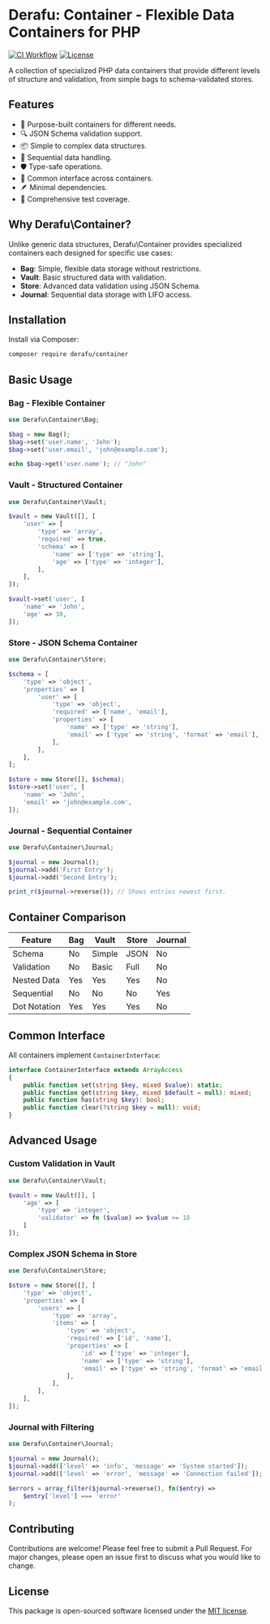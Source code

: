 # Derafu: Container - Flexible Data Containers for PHP

[![CI Workflow](https://github.com/derafu/container/actions/workflows/ci.yml/badge.svg?branch=main&event=push)](https://github.com/derafu/container/actions/workflows/ci.yml?query=branch%3Amain)
[![License](https://img.shields.io/badge/license-MIT-blue.svg)](https://opensource.org/licenses/MIT)

A collection of specialized PHP data containers that provide different levels of structure and validation, from simple bags to schema-validated stores.

## Features

- 🎯 Purpose-built containers for different needs.
- 🔍 JSON Schema validation support.
- 📦 Simple to complex data structures.
- 🔄 Sequential data handling.
- 🛡️ Type-safe operations.
- 🧩 Common interface across containers.
- 🪶 Minimal dependencies.
- 🧪 Comprehensive test coverage.

## Why Derafu\Container?

Unlike generic data structures, Derafu\Container provides specialized containers each designed for specific use cases:

- **Bag**: Simple, flexible data storage without restrictions.
- **Vault**: Basic structured data with validation.
- **Store**: Advanced data validation using JSON Schema.
- **Journal**: Sequential data storage with LIFO access.

## Installation

Install via Composer:

```bash
composer require derafu/container
```

## Basic Usage

### Bag - Flexible Container

```php
use Derafu\Container\Bag;

$bag = new Bag();
$bag->set('user.name', 'John');
$bag->set('user.email', 'john@example.com');

echo $bag->get('user.name'); // "John"
```

### Vault - Structured Container

```php
use Derafu\Container\Vault;

$vault = new Vault([], [
    'user' => [
        'type' => 'array',
        'required' => true,
        'schema' => [
            'name' => ['type' => 'string'],
            'age' => ['type' => 'integer'],
        ],
    ],
]);

$vault->set('user', [
    'name' => 'John',
    'age' => 30,
]);
```

### Store - JSON Schema Container

```php
use Derafu\Container\Store;

$schema = [
    'type' => 'object',
    'properties' => [
        'user' => [
            'type' => 'object',
            'required' => ['name', 'email'],
            'properties' => [
                'name' => ['type' => 'string'],
                'email' => ['type' => 'string', 'format' => 'email'],
            ],
        ],
    ],
];

$store = new Store([], $schema);
$store->set('user', [
    'name' => 'John',
    'email' => 'john@example.com',
]);
```

### Journal - Sequential Container

```php
use Derafu\Container\Journal;

$journal = new Journal();
$journal->add('First Entry');
$journal->add('Second Entry');

print_r($journal->reverse()); // Shows entries newest first.
```

## Container Comparison

| Feature           | Bag | Vault | Store | Journal |
|------------------|-----|--------|--------|----------|
| Schema           | No  | Simple | JSON   | No       |
| Validation       | No  | Basic  | Full   | No       |
| Nested Data      | Yes | Yes    | Yes    | No       |
| Sequential       | No  | No     | No     | Yes      |
| Dot Notation     | Yes | Yes    | Yes    | No       |

## Common Interface

All containers implement `ContainerInterface`:

```php
interface ContainerInterface extends ArrayAccess
{
    public function set(string $key, mixed $value): static;
    public function get(string $key, mixed $default = null): mixed;
    public function has(string $key): bool;
    public function clear(?string $key = null): void;
}
```

## Advanced Usage

### Custom Validation in Vault

```php
use Derafu\Container\Vault;

$vault = new Vault([], [
    'age' => [
        'type' => 'integer',
        'validator' => fn ($value) => $value >= 18
    ]
]);
```

### Complex JSON Schema in Store

```php
use Derafu\Container\Store;

$store = new Store([], [
    'type' => 'object',
    'properties' => [
        'users' => [
            'type' => 'array',
            'items' => [
                'type' => 'object',
                'required' => ['id', 'name'],
                'properties' => [
                    'id' => ['type' => 'integer'],
                    'name' => ['type' => 'string'],
                    'email' => ['type' => 'string', 'format' => 'email'],
                ],
            ],
        ],
    ],
]);
```

### Journal with Filtering

```php
use Derafu\Container\Journal;

$journal = new Journal();
$journal->add(['level' => 'info', 'message' => 'System started']);
$journal->add(['level' => 'error', 'message' => 'Connection failed']);

$errors = array_filter($journal->reverse(), fn($entry) =>
    $entry['level'] === 'error'
);
```

## Contributing

Contributions are welcome! Please feel free to submit a Pull Request. For major changes, please open an issue first to discuss what you would like to change.

## License

This package is open-sourced software licensed under the [MIT license](https://opensource.org/licenses/MIT).
